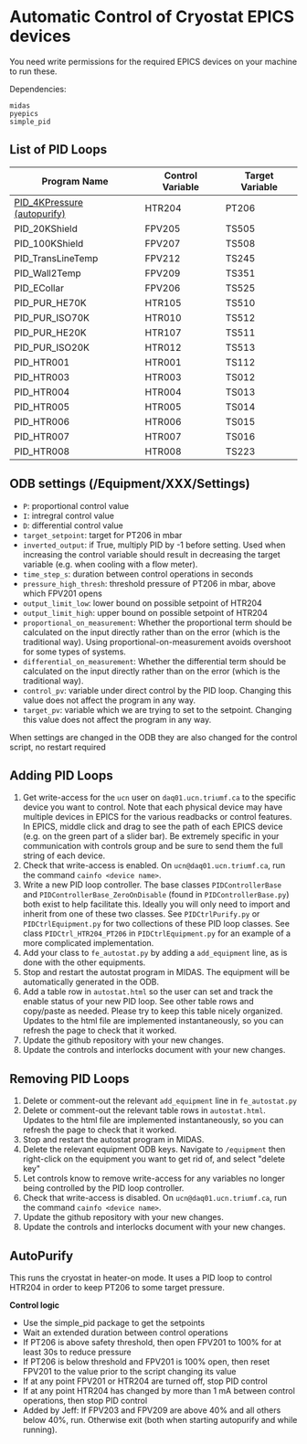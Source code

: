 # Automatic Control of Cryostat EPICS devices

You need write permissions for the required EPICS devices on your machine to run these.

Dependencies:

```
midas
pyepics
simple_pid
```

## List of PID Loops

| Program Name | Control Variable | Target Variable |
| --- | --- | --- |
| [PID_4KPressure (autopurify)](#autopurify) | HTR204 | PT206 |
| PID_20KShield | FPV205 | TS505 |
| PID_100KShield | FPV207 | TS508 |
| PID_TransLineTemp | FPV212 | TS245 |
| PID_Wall2Temp | FPV209 | TS351 |
| PID_ECollar | FPV206 | TS525 |
| PID\_PUR\_HE70K | HTR105 | TS510 |
| PID\_PUR\_ISO70K | HTR010 | TS512 |
| PID\_PUR\_HE20K | HTR107 | TS511 |
| PID\_PUR\_ISO20K | HTR012 | TS513 |
| PID\_HTR001 | HTR001 | TS112 |
| PID\_HTR003 | HTR003 | TS012 |
| PID\_HTR004 | HTR004 | TS013 |
| PID\_HTR005 | HTR005 | TS014 |
| PID\_HTR006 | HTR006 | TS015 |
| PID\_HTR007 | HTR007 | TS016 |
| PID\_HTR008 | HTR008 | TS223 |


## ODB settings (/Equipment/XXX/Settings)
* `P`: proportional control value
* `I`: intregral control value
* `D`: differential control value
* `target_setpoint`: target for PT206 in mbar
* `inverted_output`: if True, multiply PID by -1 before setting. Used when increasing the control variable should result in decreasing the target variable (e.g. when cooling with a flow meter).
* `time_step_s`: duration between control operations in seconds
* `pressure_high_thresh`: threshold pressure of PT206 in mbar, above which FPV201 opens
* `output_limit_low`: lower bound on possible setpoint of HTR204
* `output_limit_high`: upper bound on possible setpoint of HTR204
* `proportional_on_measurement`: Whether the proportional term should be calculated on the input directly rather than on the error (which is the traditional way). Using proportional-on-measurement avoids overshoot for some types of systems.
* `differential_on_measurement`: Whether the differential term should be calculated on the input directly rather than on the error (which is the traditional way).
* `control_pv`: variable under direct control by the PID loop. Changing this value does not affect the program in any way.
* `target_pv`: variable which we are trying to set to the setpoint. Changing this value does not affect the program in any way.

When settings are changed in the ODB they are also changed for the control script, no restart required

## Adding PID Loops

1. Get write-access for the `ucn` user on `daq01.ucn.triumf.ca` to the specific device you want to control. Note that each physical device may have multiple devices in EPICS for the various readbacks or control features. In EPICS, middle click and drag to see the path of each EPICS device (e.g. on the green part of a slider bar). Be extremely specific in your communication with controls group and be sure to send them the full string of each device.
2. Check that write-access is enabled. On `ucn@daq01.ucn.triumf.ca`, run the command `cainfo <device name>`.
3. Write a new PID loop controller. The base classes `PIDControllerBase` and `PIDControllerBase_ZeroOnDisable` (found in `PIDControllerBase.py`) both exist to help facilitate this. Ideally you will only need to import and inherit from one of these two classes. See `PIDCtrlPurify.py` or `PIDCtrlEquipment.py` for two collections of these PID loop classes. See class `PIDCtrl_HTR204_PT206` in `PIDCtrlEquipment.py` for an example of a more complicated implementation.
4. Add your class to `fe_autostat.py` by adding a `add_equipment` line, as is done with the other equipments.
5. Stop and restart the autostat program in MIDAS. The equipment will be automatically generated in the ODB.
6. Add a table row in `autostat.html` so the user can set and track the enable status of your new PID loop. See other table rows and copy/paste as needed. Please try to keep this table nicely organized. Updates to the html file are implemented instantaneously, so you can refresh the page to check that it worked.
7. Update the github repository with your new changes.
8. Update the controls and interlocks document with your new changes.

## Removing PID Loops

1. Delete or comment-out the relevant `add_equipment` line in `fe_autostat.py`
2. Delete or comment-out the relevant table rows in `autostat.html`. Updates to the html file are implemented instantaneously, so you can refresh the page to check that it worked.
3. Stop and restart the autostat program in MIDAS.
4. Delete the relevant equipment ODB keys. Navigate to `/equipment` then right-click on the equipment you want to get rid of, and select "delete key"
5. Let controls know to remove write-access for any variables no longer being controlled by the PID loop controller.
6. Check that write-access is disabled. On `ucn@daq01.ucn.triumf.ca`, run the command `cainfo <device name>`.
7. Update the github repository with your new changes.
8. Update the controls and interlocks document with your new changes.

## AutoPurify

This runs the cryostat in heater-on mode. It uses a PID loop to control HTR204 in order to keep PT206 to some target pressure.

**Control logic**

* Use the simple_pid package to get the setpoints
* Wait an extended duration between control operations
* If PT206 is above safety threshold, then open FPV201 to 100% for at least 30s to reduce pressure
* If PT206 is below threshold and FPV201 is 100% open, then reset FPV201 to the value prior to the script changing its value
* If at any point FPV201 or HTR204 are turned off, stop PID control
* If at any point HTR204 has changed by more than 1 mA between control operations, then stop PID control
* Added by Jeff:  If FPV203 and FPV209 are above 40% and all others below 40%, run.  Otherwise exit (both when starting autopurify and while running).
